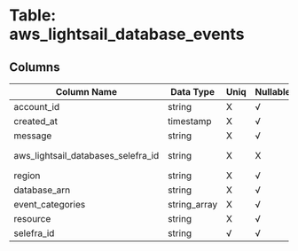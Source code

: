 # Table: aws_lightsail_database_events

## Columns 

|  Column Name   |  Data Type  | Uniq | Nullable | Description | 
|  ----  | ----  | ----  | ----  | ---- | 
| account_id | string | X | √ |  | 
| created_at | timestamp | X | √ |  | 
| message | string | X | √ |  | 
| aws_lightsail_databases_selefra_id | string | X | X | fk to aws_lightsail_databases.selefra_id | 
| region | string | X | √ |  | 
| database_arn | string | X | √ |  | 
| event_categories | string_array | X | √ |  | 
| resource | string | X | √ |  | 
| selefra_id | string | √ | √ | random id | 


